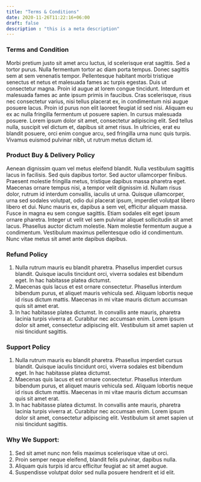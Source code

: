 ```yaml
---
title: "Terms & Conditions"
date: 2020-11-26T11:22:16+06:00
draft: false
description : "this is a meta description"
---
```


### Terms and Condition

Morbi pretium justo sit amet arcu luctus, id scelerisque erat sagittis. Sed a tortor purus. Nulla fermentum tortor ac diam porta tempus. Donec sagittis sem at sem venenatis tempor. Pellentesque habitant morbi tristique senectus et netus et malesuada fames ac turpis egestas. Duis ut consectetur magna. Proin id augue at lorem congue tincidunt. Interdum et malesuada fames ac ante ipsum primis in faucibus. Cras scelerisque, risus nec consectetur varius, nisi tellus placerat ex, in condimentum nisi augue posuere lacus. Proin id purus non elit laoreet feugiat id sed nisi. Aliquam eu ex ac nulla fringilla fermentum ut posuere sapien. In cursus malesuada posuere. Lorem ipsum dolor sit amet, consectetur adipiscing elit. Sed tellus nulla, suscipit vel dictum et, dapibus sit amet risus. In ultricies, erat eu blandit posuere, orci enim congue arcu, sed fringilla urna nunc quis turpis. Vivamus euismod pulvinar nibh, ut rutrum metus dictum id.

### Product Buy & Delivery Policy

Aenean dignissim quam vel metus eleifend blandit. Nulla vestibulum sagittis lacus in facilisis. Sed quis dapibus tortor. Sed auctor ullamcorper finibus. Praesent molestie fringilla metus, tristique dapibus massa pharetra eget. Maecenas ornare tempus nisi, a tempor velit dignissim id. Nullam risus dolor, rutrum id interdum convallis, iaculis ut urna. Quisque ullamcorper, urna sed sodales volutpat, odio dui placerat ipsum, imperdiet volutpat libero libero et dui. Nunc mauris ex, dapibus a sem vel, efficitur aliquam massa. Fusce in magna eu sem congue sagittis. Etiam sodales elit eget ipsum ornare pharetra. Integer ut velit vel sem pulvinar aliquet sollicitudin sit amet lacus. Phasellus auctor dictum molestie. Nam molestie fermentum augue a condimentum. Vestibulum maximus pellentesque odio id condimentum. Nunc vitae metus sit amet ante dapibus dapibus.

### Refund Policy

1) Nulla rutrum mauris eu blandit pharetra. Phasellus imperdiet cursus blandit. Quisque iaculis tincidunt orci, viverra sodales est bibendum eget. In hac habitasse platea dictumst.
2) Maecenas quis lacus et est ornare consectetur. Phasellus interdum bibendum purus, et aliquet mauris vehicula sed. Aliquam lobortis neque id risus dictum mattis. Maecenas in mi vitae mauris dictum accumsan quis sit amet erat.
3) In hac habitasse platea dictumst. In convallis ante mauris, pharetra lacinia turpis viverra at. Curabitur nec accumsan enim. Lorem ipsum dolor sit amet, consectetur adipiscing elit. Vestibulum sit amet sapien ut nisi tincidunt sagittis.

### Support Policy
1) Nulla rutrum mauris eu blandit pharetra. Phasellus imperdiet cursus blandit. Quisque iaculis tincidunt orci, viverra sodales est bibendum eget. In hac habitasse platea dictumst.
2) Maecenas quis lacus et est ornare consectetur. Phasellus interdum bibendum purus, et aliquet mauris vehicula sed. Aliquam lobortis neque id risus dictum mattis. Maecenas in mi vitae mauris dictum accumsan quis sit amet erat.
3) In hac habitasse platea dictumst. In convallis ante mauris, pharetra lacinia turpis viverra at. Curabitur nec accumsan enim. Lorem ipsum dolor sit amet, consectetur adipiscing elit. Vestibulum sit amet sapien ut nisi tincidunt sagittis.

### Why We Support:

1. Sed sit amet nunc non felis maximus scelerisque vitae ut orci.
2. Proin semper neque eleifend, blandit felis pulvinar, dapibus nulla.
3. Aliquam quis turpis id arcu efficitur feugiat ac sit amet augue.
4. Suspendisse volutpat dolor sed nulla posuere hendrerit et id elit.

